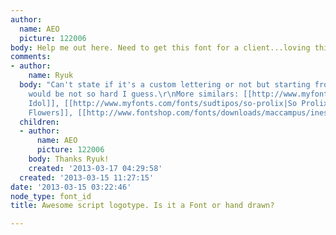 ```yaml
---
author:
  name: AEO
  picture: 122006
body: Help me out here. Need to get this font for a client...loving this right now.[img:sites/default/files/old-images/blog-2_5590.jpeg]
comments:
- author:
    name: Ryuk
  body: "Can't state if it's a custom lettering or not but starting from [[http://www.myfonts.com/fonts/wilton/brasserie|Brasserie]]
    would be not so hard I guess.\r\nMore similars: [[http://www.myfonts.com/fonts/comicraft/matinee-idol|Matinee
    Idol]], [[http://www.myfonts.com/fonts/sudtipos/so-prolix|So Prolix]], [[http://www.myfonts.com/fonts/typesetit/send-flowers|Send
    Flowers]], [[http://www.fontshop.com/fonts/downloads/maccampus/inessa|Inessa]]"
  children:
  - author:
      name: AEO
      picture: 122006
    body: Thanks Ryuk!
    created: '2013-03-17 04:29:58'
  created: '2013-03-15 11:27:15'
date: '2013-03-15 03:22:46'
node_type: font_id
title: Awesome script logotype. Is it a Font or hand drawn?

---
```

